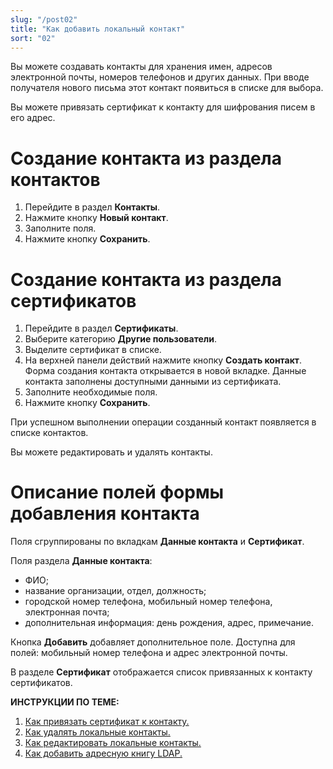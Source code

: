 ```yaml
---
slug: "/post02"
title: "Как добавить локальный контакт"
sort: "02"
---
```


Вы можете создавать контакты для хранения имен, адресов электронной почты, номеров телефонов и других данных. При вводе получателя нового письма этот контакт появиться в списке для выбора.

Вы можете привязать сертификат к контакту для шифрования писем в его адрес.

# Создание контакта из раздела контактов

1. Перейдите в раздел **Контакты**.
2. Нажмите кнопку **Новый контакт**.
3. Заполните поля.
4. Нажмите кнопку **Сохранить**.

# Создание контакта из раздела сертификатов

1. Перейдите в раздел **Сертификаты**.
2. Выберите категорию **Другие пользователи**.
3. Выделите сертификат в списке.
4. На верхней панели действий нажмите кнопку **Создать контакт**. Форма создания контакта открывается в новой вкладке. Данные контакта заполнены доступными данными из сертификата.
5. Заполните необходимые поля.
6. Нажмите кнопку **Сохранить**.

При успешном выполнении операции созданный контакт появляется в списке контактов.

Вы можете редактировать и удалять контакты.

# Описание полей формы добавления контакта
Поля сгруппированы по вкладкам **Данные контакта** и **Сертификат**.

Поля раздела **Данные контакта**:
- ФИО;
- название организации, отдел, должность;
- городской номер телефона, мобильный номер телефона, электронная почта;
- дополнительная информация: день рождения, адрес, примечание.  

Кнопка **Добавить** добавляет дополнительное поле. Доступна для полей: мобильный номер телефона и адрес электронной почты. 

В разделе **Сертификат** отображается список привязанных к контакту сертификатов.


**ИНСТРУКЦИИ ПО ТЕМЕ:**  
1. [Как привязать сертификат к контакту.](https://docs.cryptoarm.ru/06-v3.2/006-contacts/05-link-contact-cert)  
2. [Как удалять локальные контакты.](https://docs.cryptoarm.ru/06-v3.2/006-contacts/09-delete-contact)  
3. [Как редактировать локальные контакты.](https://docs.cryptoarm.ru/06-v3.2/006-contacts/06-edit-contact)  
4. [Как добавить адресную книгу LDAP.](https://docs.cryptoarm.ru/06-v3.2/006-contacts/03-add-ldap)  
